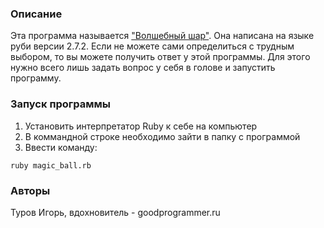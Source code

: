 ### Описание
Эта программа называется ["Волшебный шар"](https://ru.wikipedia.org/wiki/Magic_8_ball). Она написана на языке руби версии 2.7.2.
Если не можете сами определиться с трудным выбором, то вы можете получить ответ у этой программы. Для этого нужно всего лишь задать вопрос у себя в голове и запустить программу.

### Запуск программы
1. Установить интерпретатор Ruby к себе на компьютер
2. В коммандной строке необходимо зайти в папку с программой
3. Ввести команду:

```
ruby magic_ball.rb
```

### Авторы
Туров Игорь, вдохновитель - goodprogrammer.ru
